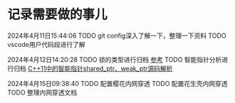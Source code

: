 # 记录需要做的事儿
2024年4月11日15:44:06
TODO git config深入了解一下，整理一下资料
TODO vscode用户代码段进行了解

2024年4月12日14:20:28
TODO 锁的类型进行归档 [参考](https://blog.csdn.net/www_dong/article/details/137195091)
TODO 智能指针分析进行归档 [C++11中的智能指针shared_ptr、weak_ptr源码解析](https://www.cnblogs.com/tomato-haha/p/17705504.html)

2024年4月15日09:38:40
TODO 配置樱花内网穿透
TODO 配置花生壳内网穿透
TODO 整理内网穿透文档